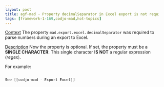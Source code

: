 ```yaml
---
layout: post
title: agf-mad - Property decimalSeparator in Excel export is not required
tags: [framework-1-169,codjo-mad,hot-topics]
---
```

<u>Context</u>
The property ```mad.export.excel.decimalSeparator``` was required to parse numbers during an export to Excel.

<u>Description</u>
Now the property is optional. If set, the property must be a **SINGLE CHARACTER**. This single character **IS NOT** a regular expression (_regex_).

For example:
```title=application.properties

See [[codjo-mad - Export Excel]]